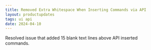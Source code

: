 ```yaml
---
title: Removed Extra Whitespace When Inserting Commands via API
layout: productupdates
tags: ui api
date: 2024-04-10
---
```

Resolved issue that added 15 blank text lines above API inserted commands. 

